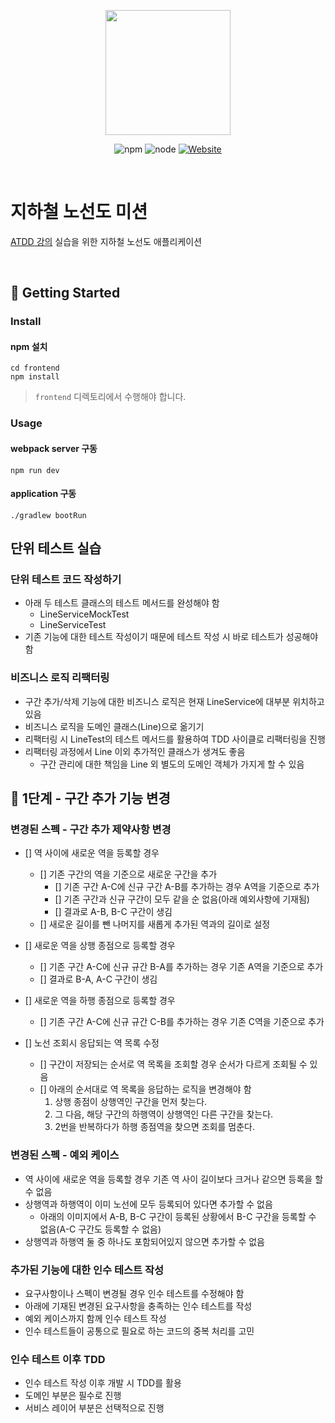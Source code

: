 <p align="center">
    <img width="200px;" src="https://raw.githubusercontent.com/woowacourse/atdd-subway-admin-frontend/master/images/main_logo.png"/>
</p>
<p align="center">
  <img alt="npm" src="https://img.shields.io/badge/npm-6.14.15-blue">
  <img alt="node" src="https://img.shields.io/badge/node-14.18.2-blue">
  <a href="https://edu.nextstep.camp/c/R89PYi5H" alt="nextstep atdd">
    <img alt="Website" src="https://img.shields.io/website?url=https%3A%2F%2Fedu.nextstep.camp%2Fc%2FR89PYi5H">
  </a>
</p>

<br>

# 지하철 노선도 미션
[ATDD 강의](https://edu.nextstep.camp/c/R89PYi5H) 실습을 위한 지하철 노선도 애플리케이션

<br>

## 🚀 Getting Started

### Install
#### npm 설치
```
cd frontend
npm install
```
> `frontend` 디렉토리에서 수행해야 합니다.

### Usage
#### webpack server 구동
```
npm run dev
```
#### application 구동
```
./gradlew bootRun
```


## 단위 테스트 실습
### 단위 테스트 코드 작성하기
- 아래 두 테스트 클래스의 테스트 메서드를 완성해야 함
    - LineServiceMockTest
    - LineServiceTest
- 기존 기능에 대한 테스트 작성이기 때문에 테스트 작성 시 바로 테스트가 성공해야 함

### 비즈니스 로직 리팩터링
- 구간 추가/삭제 기능에 대한 비즈니스 로직은 현재 LineService에 대부분 위치하고 있음
- 비즈니스 로직을 도메인 클래스(Line)으로 옮기기
- 리팩터링 시 LineTest의 테스트 메서드를 활용하여 TDD 사이클로 리팩터링을 진행
- 리팩터링 과정에서 Line 이외 추가적인 클래스가 생겨도 좋음
    - 구간 관리에 대한 책임을 Line 외 별도의 도메인 객체가 가지게 할 수 있음
    

## 🚀 1단계 - 구간 추가 기능 변경

### 변경된 스펙 - 구간 추가 제약사항 변경
- [] 역 사이에 새로운 역을 등록할 경우
  - [] 기존 구간의 역을 기준으로 새로운 구간을 추가
    - [] 기존 구간 A-C에 신규 구간 A-B를 추가하는 경우 A역을 기준으로 추가
    - [] 기존 구간과 신규 구간이 모두 같을 순 없음(아래 예외사항에 기재됨)
    - [] 결과로 A-B, B-C 구간이 생김
  - [] 새로운 길이를 뺀 나머지를 새롭게 추가된 역과의 길이로 설정
  
- [] 새로운 역을 상행 종점으로 등록할 경우
  - [] 기존 구간 A-C에 신규 규간 B-A를 추가하는 경우 기존 A역을 기준으로 추가
  - [] 결과로 B-A, A-C 구간이 생김
  
- [] 새로운 역을 하행 종점으로 등록할 경우
  - [] 기존 구간 A-C에 신규 규간 C-B를 추가하는 경우 기존 C역을 기준으로 추가

- [] 노선 조회시 응답되는 역 목록 수정
  - [] 구간이 저장되는 순서로 역 목록을 조회할 경우 순서가 다르게 조회될 수 있음
  - [] 아래의 순서대로 역 목록을 응답하는 로직을 변경해야 함
    1. 상행 종점이 상행역인 구간을 먼저 찾는다.
    2. 그 다음, 해당 구간의 하행역이 상행역인 다른 구간을 찾는다.
    3. 2번을 반복하다가 하행 종점역을 찾으면 조회를 멈춘다.
  
### 변경된 스펙 - 예외 케이스
- 역 사이에 새로운 역을 등록할 경우 기존 역 사이 길이보다 크거나 같으면 등록을 할 수 없음
- 상행역과 하행역이 이미 노선에 모두 등록되어 있다면 추가할 수 없음
  - 아래의 이미지에서 A-B, B-C 구간이 등록된 상황에서 B-C 구간을 등록할 수 없음(A-C 구간도 등록할 수 없음)
- 상행역과 하행역 둘 중 하나도 포함되어있지 않으면 추가할 수 없음

### 추가된 기능에 대한 인수 테스트 작성
- 요구사항이나 스펙이 변경될 경우 인수 테스트를 수정해야 함
- 아래에 기재된 변경된 요구사항을 충족하는 인수 테스트를 작성
- 예외 케이스까지 함께 인수 테스트 작성
- 인수 테스트들이 공통으로 필요로 하는 코드의 중복 처리를 고민

### 인수 테스트 이후 TDD
- 인수 테스트 작성 이후 개발 시 TDD를 활용
- 도메인 부분은 필수로 진행
- 서비스 레이어 부분은 선택적으로 진행


